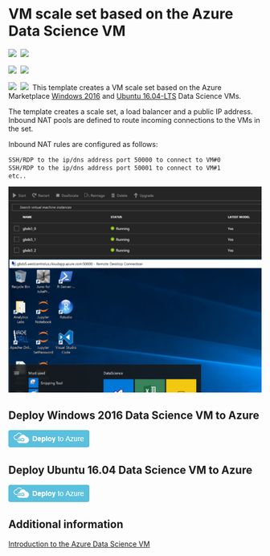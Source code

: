 # VM scale set based on the Azure Data Science VM 

<IMG SRC="https://azbotstorage.blob.core.windows.net/badges/201-vmss-datascience/PublicLastTestDate.svg" />&nbsp;
<IMG SRC="https://azbotstorage.blob.core.windows.net/badges/201-vmss-datascience/PublicDeployment.svg" />&nbsp;

<IMG SRC="https://azbotstorage.blob.core.windows.net/badges/201-vmss-datascience/FairfaxLastTestDate.svg" />&nbsp;
<IMG SRC="https://azbotstorage.blob.core.windows.net/badges/201-vmss-datascience/FairfaxDeployment.svg" />&nbsp;

<IMG SRC="https://azbotstorage.blob.core.windows.net/badges/201-vmss-datascience/BestPracticeResult.svg" />&nbsp;
<IMG SRC="https://azbotstorage.blob.core.windows.net/badges/201-vmss-datascience/CredScanResult.svg" />&nbsp;
This template creates a VM scale set based on the Azure Marketplace [Windows 2016](https://azuremarketplace.microsoft.com/marketplace/apps/microsoft-ads.windows-data-science-vm?tab=Overview) and [Ubuntu 16.04-LTS](https://azuremarketplace.microsoft.com/en-us/marketplace/apps/microsoft-ads.linux-data-science-vm-ubuntu?tab=Overview) Data Science VMs.

The template creates a scale set, a load balancer and a public IP address. Inbound NAT pools are defined to route incoming connections to the VMs in the set.

Inbound NAT rules are configured as follows:
```
SSH/RDP to the ip/dns address port 50000 to connect to VM#0
SSH/RDP to the ip/dns address port 50001 to connect to VM#1
etc..
```

![Windows 2016 screenshot](../201-vmss-datascience/img/datasciencewin2016.PNG)


## Deploy Windows 2016 Data Science VM to Azure
<a href="https://portal.azure.com/#create/Microsoft.Template/uri/https%3A%2F%2Fraw.githubusercontent.com%2FAzure%2Fazure-quickstart-templates%2Fmaster%2F201-vmss-datascience%2Fazuredeploy-windows.json" target="_blank">
    <img src="https://raw.githubusercontent.com/Azure/azure-quickstart-templates/master/1-CONTRIBUTION-GUIDE/images/deploytoazure.png"/>
</a>

## Deploy Ubuntu 16.04 Data Science VM to Azure
<a href="https://portal.azure.com/#create/Microsoft.Template/uri/https%3A%2F%2Fraw.githubusercontent.com%2FAzure%2Fazure-quickstart-templates%2Fmaster%2F201-vmss-datascience%2Fazuredeploy-ubuntu.json" target="_blank">
    <img src="https://raw.githubusercontent.com/Azure/azure-quickstart-templates/master/1-CONTRIBUTION-GUIDE/images/deploytoazure.png"/>
</a>

## Additional information

[Introduction to the Azure Data Science VM](https://docs.microsoft.com/azure/machine-learning/machine-learning-data-science-virtual-machine-overview)


